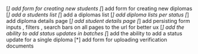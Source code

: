 [*] add form for creating new students
[*] add form for creating new diplomas
[*] add a students list
[*] add a diplomas list
[*] add diploma lists per status
[*] add diploma details page
[*] add student details page
[*] add persisting form inputs , filters , search bars on all pages to the url for better ux
[*] add the ability to add status updates in batches 
[*] add the ability to add a status update for a single diploma
[*] add form for uploading verification documents 
